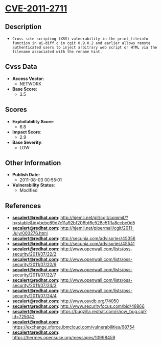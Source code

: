 
# [CVE-2011-2711](http://hjemli.net/git/cgit/commit/?h=stable&id=bebe89d7c11a92bf206bf6e528c51ffa8ecbc0d5)

## Description

- `Cross-site scripting (XSS) vulnerability in the print_fileinfo function in ui-diff.c in cgit 0.9.0.2 and earlier allows remote authenticated users to inject arbitrary web script or HTML via the filename associated with the rename hint.`

## Cvss Data

- **Access Vector**:
  - NETWORK
- **Base Score**:
  - 3.5

## Scores

- **Exploitability Score**:
  - 6.8
- **Impact Score**:
  - 2.9
- **Base Severity**:
  - LOW

## Other Information

- **Publish Date**:
  - 2011-08-03 00:55:01
- **Vulnerability Status**:
  - Modified

## References

- **secalert@redhat.com**: http://hjemli.net/git/cgit/commit/?h=stable&id=bebe89d7c11a92bf206bf6e528c51ffa8ecbc0d5
- **secalert@redhat.com**: http://hjemli.net/pipermail/cgit/2011-July/000276.html
- **secalert@redhat.com**: http://secunia.com/advisories/45358
- **secalert@redhat.com**: http://secunia.com/advisories/45541
- **secalert@redhat.com**: http://www.openwall.com/lists/oss-security/2011/07/22/2
- **secalert@redhat.com**: http://www.openwall.com/lists/oss-security/2011/07/22/6
- **secalert@redhat.com**: http://www.openwall.com/lists/oss-security/2011/07/22/7
- **secalert@redhat.com**: http://www.openwall.com/lists/oss-security/2011/07/24/3
- **secalert@redhat.com**: http://www.openwall.com/lists/oss-security/2011/07/24/4
- **secalert@redhat.com**: http://www.osvdb.org/74050
- **secalert@redhat.com**: http://www.securityfocus.com/bid/48866
- **secalert@redhat.com**: https://bugzilla.redhat.com/show_bug.cgi?id=725042
- **secalert@redhat.com**: https://exchange.xforce.ibmcloud.com/vulnerabilities/68754
- **secalert@redhat.com**: https://hermes.opensuse.org/messages/10998459
